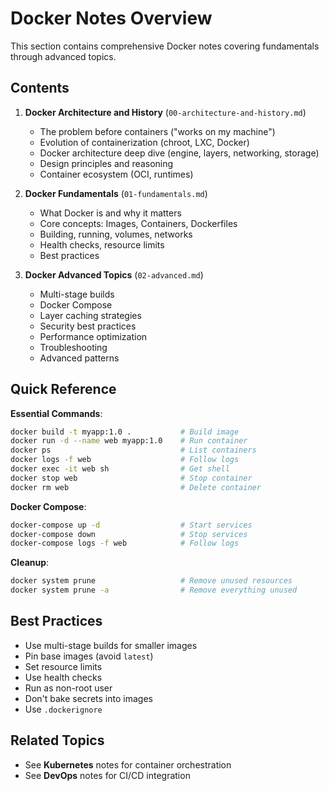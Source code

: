 # Docker Notes Overview

This section contains comprehensive Docker notes covering fundamentals through advanced topics.

## Contents

1. **Docker Architecture and History** (`00-architecture-and-history.md`)
   - The problem before containers ("works on my machine")
   - Evolution of containerization (chroot, LXC, Docker)
   - Docker architecture deep dive (engine, layers, networking, storage)
   - Design principles and reasoning
   - Container ecosystem (OCI, runtimes)

2. **Docker Fundamentals** (`01-fundamentals.md`)
   - What Docker is and why it matters
   - Core concepts: Images, Containers, Dockerfiles
   - Building, running, volumes, networks
   - Health checks, resource limits
   - Best practices

3. **Docker Advanced Topics** (`02-advanced.md`)
   - Multi-stage builds
   - Docker Compose
   - Layer caching strategies
   - Security best practices
   - Performance optimization
   - Troubleshooting
   - Advanced patterns

## Quick Reference

**Essential Commands**:
```bash
docker build -t myapp:1.0 .           # Build image
docker run -d --name web myapp:1.0    # Run container
docker ps                             # List containers
docker logs -f web                    # Follow logs
docker exec -it web sh                # Get shell
docker stop web                       # Stop container
docker rm web                         # Delete container
```

**Docker Compose**:
```bash
docker-compose up -d                  # Start services
docker-compose down                   # Stop services
docker-compose logs -f web            # Follow logs
```

**Cleanup**:
```bash
docker system prune                   # Remove unused resources
docker system prune -a                # Remove everything unused
```

## Best Practices

- Use multi-stage builds for smaller images
- Pin base images (avoid `latest`)
- Set resource limits
- Use health checks
- Run as non-root user
- Don't bake secrets into images
- Use `.dockerignore`

## Related Topics

- See **Kubernetes** notes for container orchestration
- See **DevOps** notes for CI/CD integration
